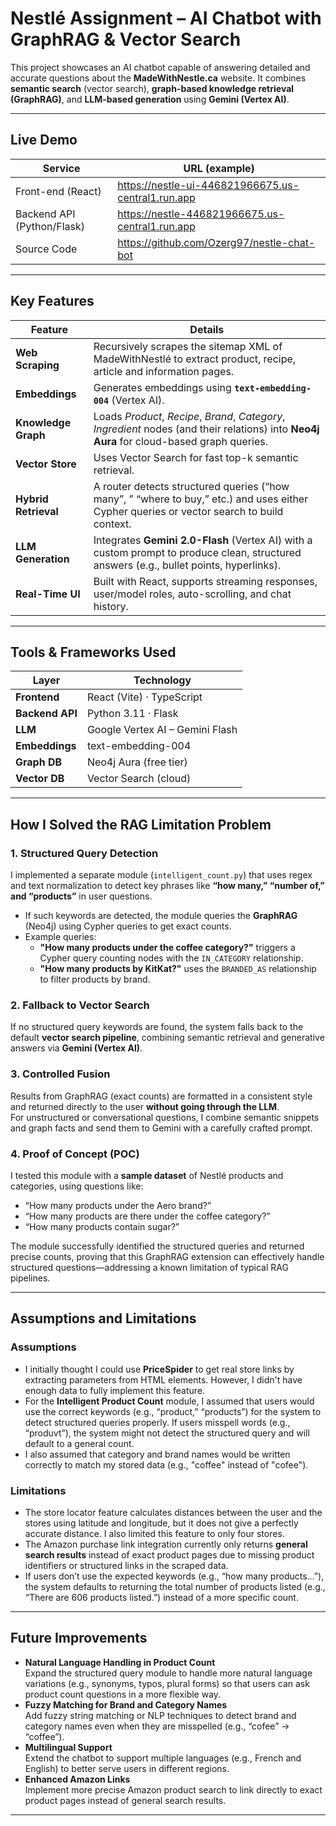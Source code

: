 # Nestlé Assignment – AI Chatbot with GraphRAG & Vector Search

This project showcases an AI chatbot capable of answering detailed and accurate questions about the **MadeWithNestle.ca** website. It combines **semantic search** (vector search), **graph-based knowledge retrieval (GraphRAG)**, and **LLM-based generation** using **Gemini (Vertex AI)**.

---

## Live Demo

| Service | URL (example) |
|---------|------------------|
| Front-end (React) | <https://nestle-ui-446821966675.us-central1.run.app> |
| Backend API (Python/Flask) | <https://nestle-446821966675.us-central1.run.app> |
| Source Code | <https://github.com/Ozerg97/nestle-chat-bot> |

---

## Key Features

| Feature | Details |
|---------|---------|
| **Web Scraping** | Recursively scrapes the sitemap XML of MadeWithNestlé to extract product, recipe, article and information pages. |
| **Embeddings** | Generates embeddings using **`text-embedding-004`** (Vertex AI). |
| **Knowledge Graph** | Loads *Product*, *Recipe*, *Brand*, *Category*, *Ingredient* nodes (and their relations) into **Neo4j Aura** for cloud-based graph queries. |
| **Vector Store** | Uses Vector Search for fast top-k semantic retrieval. |
| **Hybrid Retrieval** | A router detects structured queries (“how many”, ” “where to buy,” etc.) and uses either Cypher queries or vector search to build context. |
| **LLM Generation** | Integrates **Gemini 2.0-Flash** (Vertex AI) with a custom prompt to produce clean, structured answers (e.g., bullet points, hyperlinks). |
| **Real-Time UI** | Built with React, supports streaming responses, user/model roles, auto-scrolling, and chat history. |

---

## Tools & Frameworks Used

| Layer | Technology |
|-------|------------|
| **Frontend** | React (Vite) · TypeScript |
| **Backend API** | Python 3.11 · Flask  |
| **LLM** | Google Vertex AI – Gemini Flash |
| **Embeddings** | text-embedding-004 |
| **Graph DB** | Neo4j Aura (free tier) |
| **Vector DB** | Vector Search (cloud) |

---

## How I Solved the **RAG Limitation Problem**

### 1. Structured Query Detection
I implemented a separate module (`intelligent_count.py`) that uses regex and text normalization to detect key phrases like **“how many,” “number of,” and “products”** in user questions.  
- If such keywords are detected, the module queries the **GraphRAG** (Neo4j) using Cypher queries to get exact counts.  
- Example queries:
  - **"How many products under the coffee category?"** triggers a Cypher query counting nodes with the `IN_CATEGORY` relationship.
  - **"How many products by KitKat?"** uses the `BRANDED_AS` relationship to filter products by brand.
  
### 2. Fallback to Vector Search
If no structured query keywords are found, the system falls back to the default **vector search pipeline**, combining semantic retrieval and generative answers via **Gemini (Vertex AI)**.

### 3. Controlled Fusion
Results from GraphRAG (exact counts) are formatted in a consistent style and returned directly to the user **without going through the LLM**.  
For unstructured or conversational questions, I combine semantic snippets and graph facts and send them to Gemini with a carefully crafted prompt.

### 4. Proof of Concept (POC)
I tested this module with a **sample dataset** of Nestlé products and categories, using questions like:

- “How many products under the Aero brand?”
- “How many products are there under the coffee category?”
- “How many products contain sugar?”

The module successfully identified the structured queries and returned precise counts, proving that this GraphRAG extension can effectively handle structured questions—addressing a known limitation of typical RAG pipelines.

---

## Assumptions and Limitations

### Assumptions
- I initially thought I could use **PriceSpider** to get real store links by extracting parameters from HTML elements. However, I didn't have enough data to fully implement this feature.
- For the **Intelligent Product Count** module, I assumed that users would use the correct keywords (e.g., “product,” “products”) for the system to detect structured queries properly. If users misspell words (e.g., “produvt”), the system might not detect the structured query and will default to a general count.
- I also assumed that category and brand names would be written correctly to match my stored data (e.g., "coffee" instead of "cofee").

### Limitations
- The store locator feature calculates distances between the user and the stores using latitude and longitude, but it does not give a perfectly accurate distance. I also limited this feature to only four stores.
- The Amazon purchase link integration currently only returns **general search results** instead of exact product pages due to missing product identifiers or structured links in the scraped data.
- If users don’t use the expected keywords (e.g., “how many products…”), the system defaults to returning the total number of products listed (e.g., “There are 606 products listed.”) instead of a more specific count.

---

## Future Improvements

- **Natural Language Handling in Product Count**  
  Expand the structured query module to handle more natural language variations (e.g., synonyms, typos, plural forms) so that users can ask product count questions in a more flexible way.
- **Fuzzy Matching for Brand and Category Names**  
  Add fuzzy string matching or NLP techniques to detect brand and category names even when they are misspelled (e.g., “cofee” → “coffee”).
- **Multilingual Support**  
  Extend the chatbot to support multiple languages (e.g., French and English) to better serve users in different regions.
- **Enhanced Amazon Links**  
  Implement more precise Amazon product search to link directly to exact product pages instead of general search results.

---

